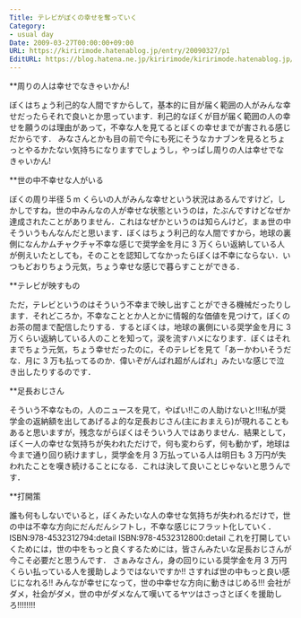 ```yaml
---
Title: テレビがぼくの幸せを奪っていく
Category:
- usual day
Date: 2009-03-27T00:00:00+09:00
URL: https://kiririmode.hatenablog.jp/entry/20090327/p1
EditURL: https://blog.hatena.ne.jp/kiririmode/kiririmode.hatenablog.jp/atom/entry/8454420450078213301
---
```



**周りの人は幸せでなきゃいかん!

ぼくはちょう利己的な人間ですからして，基本的に目が届く範囲の人がみんな幸せだったらそれで良いとか思っています．利己的なぼくが目が届く範囲の人の幸せを願うのは理由があって，不幸な人を見てるとぼくの幸せまでが害される感じだからです．
みなさんとかも目の前で今にも死にそうなカナブンを見るとちょっとやるかたない気持ちになりますでしょうし，やっぱし周りの人は幸せでなきゃいかん!

**世の中不幸せな人がいる

ぼくの周り半径 5 m くらいの人がみんな幸せという状況はあるんですけど，しかしですね，世の中みんなの人が幸せな状態というのは，たぶんですけどなぜか達成されたことがありません．これはなぜかというのは知らんけど，まぁ世の中そういうもんなんだと思います．ぼくはちょう利己的な人間ですから，地球の裏側になんかムチャクチャ不幸な感じで奨学金を月に 3 万くらい返納している人が例えいたとしても，そのことを認知してなかったらぼくは不幸にならない．いつもどおりちょう元気，ちょう幸せな感じで暮らすことができる．

**テレビが映すもの

ただ，テレビというのはそういう不幸まで映し出すことができる機械だったりします．それどころか，不幸なこととか人とかに情報的な価値を見つけて，ぼくのお茶の間まで配信したりする．するとぼくは，地球の裏側にいる奨学金を月に 3 万くらい返納している人のことを知って，涙を流すハメになります．ぼくはそれまでちょう元気，ちょう幸せだったのに，そのテレビを見て「あーかわいそうだな．月に 3 万も払ってるのか．偉いぞがんばれ超がんばれ」みたいな感じで泣き出したりするのです．

**足長おじさん

そういう不幸なもの，人のニュースを見て，やばい!!この人助けないと!!!私が奨学金の返納額を出してあげるよ的な足長おじさん(主におまえら)が現れることもあると思いますが，残念ながらぼくはそういう人ではありません．結果として，ぼく一人の幸せな気持ちが失われただけで，何も変わらず，何も動かず，地球は今まで通り回り続けますし，奨学金を月 3 万払っている人は明日も 3 万円が失われたことを嘆き続けることになる．これは決して良いことじゃないと思うんです．

**打開策

誰も何もしないでいると，ぼくみたいな人の幸せな気持ちが失われるだけで，世の中は不幸な方向にだんだんシフトし，不幸な感じにフラット化していく．
ISBN:978-4532312794:detail
ISBN:978-4532312800:detail
これを打開していくためには，世の中をもっと良くするためには，皆さんみたいな足長おじさんが今こそ必要だと思うんです．
さぁみなさん，身の回りにいる奨学金を月 3 万円くらい払っている人を援助しようではないですか!! さすれば世の中もっと良い感じになれる!! みんなが幸せになって，世の中幸せな方向に動きはじめる!!! 会社がダメ，社会がダメ，世の中がダメなんて嘆いてるヤツはさっさとぼくを援助しろ!!!!!!!! 

